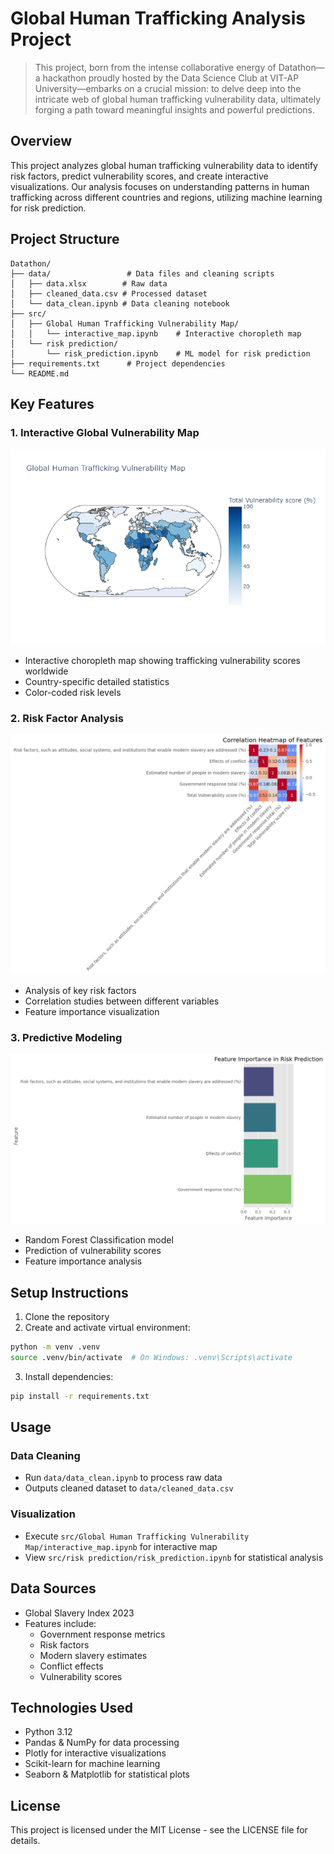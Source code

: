 # Global Human Trafficking Analysis Project

> This project, born from the intense collaborative energy of Datathon—a hackathon proudly hosted by the Data Science Club at VIT-AP University—embarks on a crucial mission: to delve deep into the intricate web of global human trafficking vulnerability data, ultimately forging a path toward meaningful insights and powerful predictions.

## Overview
This project analyzes global human trafficking vulnerability data to identify risk factors, predict vulnerability scores, and create interactive visualizations. Our analysis focuses on understanding patterns in human trafficking across different countries and regions, utilizing machine learning for risk prediction.

## Project Structure
```
Datathon/
├── data/                 # Data files and cleaning scripts
│   ├── data.xlsx        # Raw data
│   ├── cleaned_data.csv # Processed dataset
│   └── data_clean.ipynb # Data cleaning notebook
├── src/
│   ├── Global Human Trafficking Vulnerability Map/
│   │   └── interactive_map.ipynb    # Interactive choropleth map
│   └── risk prediction/
│       └── risk_prediction.ipynb    # ML model for risk prediction
├── requirements.txt      # Project dependencies
└── README.md
```

## Key Features

### 1. Interactive Global Vulnerability Map
![Vulnerability Map](src/Global%20Human%20Trafficking%20Vulnerability%20Map/vulnerability_map.png)
- Interactive choropleth map showing trafficking vulnerability scores worldwide
- Country-specific detailed statistics
- Color-coded risk levels

### 2. Risk Factor Analysis
![Correlation Heatmap](src/risk%20prediction/correlation_heatmap.png)
- Analysis of key risk factors
- Correlation studies between different variables
- Feature importance visualization

### 3. Predictive Modeling
![Feature Importance](src/risk%20prediction/feature_importance.png)
- Random Forest Classification model
- Prediction of vulnerability scores
- Feature importance analysis

## Setup Instructions
1. Clone the repository
2. Create and activate virtual environment:
```bash
python -m venv .venv
source .venv/bin/activate  # On Windows: .venv\Scripts\activate
```
3. Install dependencies:
```bash
pip install -r requirements.txt
```

## Usage
### Data Cleaning
- Run `data/data_clean.ipynb` to process raw data
- Outputs cleaned dataset to `data/cleaned_data.csv`

### Visualization
- Execute `src/Global Human Trafficking Vulnerability Map/interactive_map.ipynb` for interactive map
- View `src/risk prediction/risk_prediction.ipynb` for statistical analysis

## Data Sources
- Global Slavery Index 2023
- Features include:
  - Government response metrics
  - Risk factors
  - Modern slavery estimates
  - Conflict effects
  - Vulnerability scores

## Technologies Used
- Python 3.12
- Pandas & NumPy for data processing
- Plotly for interactive visualizations
- Scikit-learn for machine learning
- Seaborn & Matplotlib for statistical plots

## License
This project is licensed under the MIT License - see the LICENSE file for details.

